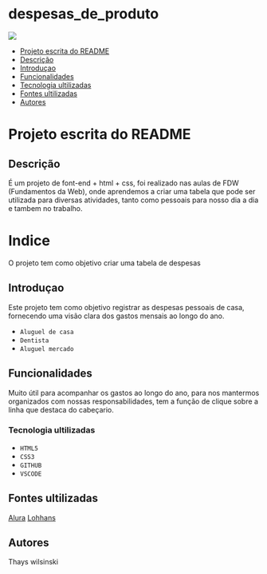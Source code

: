 # despesas_de_produto

<img src="imagem/video-de-despesas(1).gif">
 

* [Projeto escrita do README](#projeto-escrita-do-readme)
* [Descrição](#descri%C3%A7%C3%A3o)
* [Introduçao](##introdu%C3%A7ao)
* [Funcionalidades](#funcionalidades)
* [Tecnologia ultilizadas](#tecnologia-ultilizadas)
* [Fontes ultilizadas](#fontes-ultilizadas)
* [Autores](#autores)
# Projeto escrita do README

 

## Descrição
É um projeto de font-end + html + css, foi realizado nas aulas de FDW (Fundamentos da Web), onde aprendemos a criar uma tabela que pode ser utilizada para diversas atividades, tanto como pessoais para nosso dia a dia e tambem no trabalho.
# Indice
 O projeto tem como objetivo criar uma tabela de despesas

## Introduçao
Este projeto tem como objetivo registrar as despesas pessoais de casa, fornecendo uma visão clara dos gastos mensais ao longo do ano.

* `Aluguel de casa`
* `Dentista`
* `Aluguel mercado`
 

## Funcionalidades
Muito útil para acompanhar os gastos ao longo do ano, para nos mantermos organizados com nossas responsabilidades, tem a função de clique sobre a linha que destaca do cabeçario.

### Tecnologia ultilizadas

* `HTML5`
* `CSS3`
* `GITHUB`
* `VSCODE`
 

## Fontes ultilizadas
[Alura](https://www.alura.com.br/artigos/escrever-bom-readme)
[Lohhans](https://gist.github.com/lohhans/f8da0b147550df3f96914d3797e9fb89)
 

## Autores
Thays wilsinski